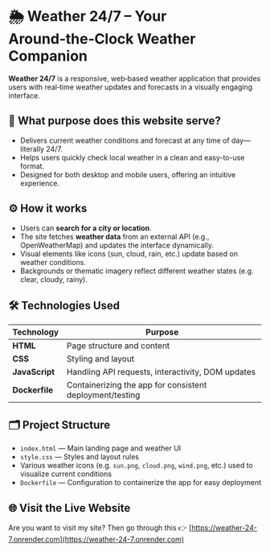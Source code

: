 # 🌦️ Weather 24/7 – Your Around‑the‑Clock Weather Companion

**Weather 24/7** is a responsive, web‑based weather application that provides users with real‑time weather updates and forecasts in a visually engaging interface.

## 🎯 What purpose does this website serve?

- Delivers current weather conditions and forecast at any time of day—literally 24/7.
- Helps users quickly check local weather in a clean and easy-to-use format.
- Designed for both desktop and mobile users, offering an intuitive experience.

## ⚙️ How it works

- Users can **search for a city or location**.
- The site fetches **weather data** from an external API (e.g., OpenWeatherMap) and updates the interface dynamically.
- Visual elements like icons (sun, cloud, rain, etc.) update based on weather conditions.
- Backgrounds or thematic imagery reflect different weather states (e.g. clear, cloudy, rainy).

## 🛠️ Technologies Used

| Technology       | Purpose                                                  |
|------------------|----------------------------------------------------------|
| **HTML**         | Page structure and content                               |
| **CSS**          | Styling and layout                                       |
| **JavaScript**   | Handling API requests, interactivity, DOM updates        |
| **Dockerfile**   | Containerizing the app for consistent deployment/testing |

## 🗂️ Project Structure

- `index.html` — Main landing page and weather UI
- `style.css` — Styles and layout rules
- Various weather icons (e.g. `sun.png`, `cloud.png`, `wind.png`, etc.) used to visualize current conditions
- `Dockerfile` — Configuration to containerize the app for easy deployment

## 🌐 Visit the Live Website

Are you want to visit my site? Then go through this 👉 [https://weather-24-7.onrender.com](https://weather-24-7.onrender.com)
